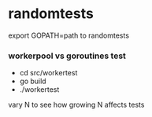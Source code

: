 # randomtests

export GOPATH=path to randomtests

### workerpool vs goroutines test
+ cd src/workertest
+ go build
+ ./workertest
   
vary N to see how growing N affects tests  
